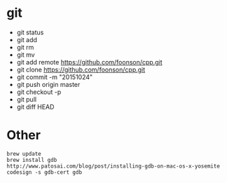 # git
- git status
- git add <File>
- git rm <File>
- git mv <File>
- git add remote https://github.com/foonson/cpp.git
- git clone https://github.com/foonson/cpp.git
- git commit -m "20151024"
- git push origin master
- git checkout -p
- git pull
- git diff HEAD

# Other
```
brew update
brew install gdb
http://www.patosai.com/blog/post/installing-gdb-on-mac-os-x-yosemite
codesign -s gdb-cert gdb
```
